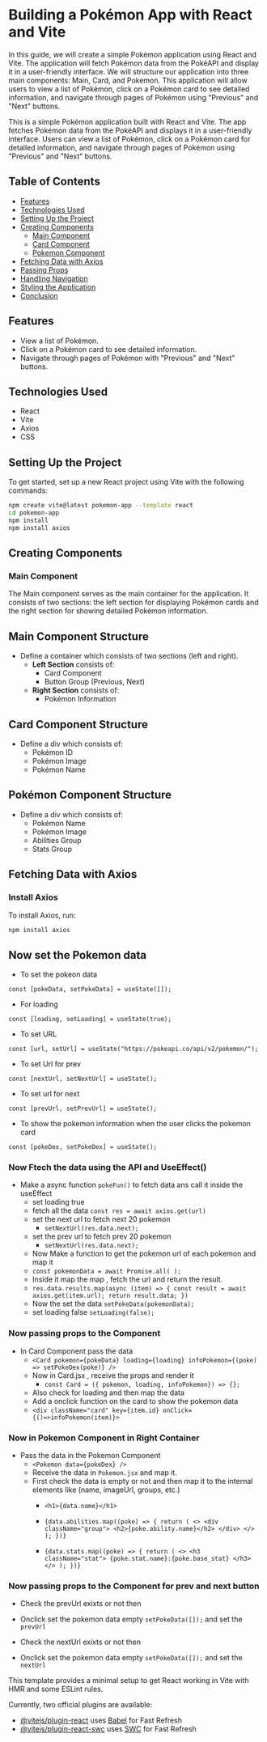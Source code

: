# Building a Pokémon App with React and Vite

<p> In this guide, we will create a simple Pokémon application using React and Vite. The application will fetch Pokémon data from the PokéAPI and display it in a user-friendly interface. We will structure our application into three main components: Main, Card, and Pokemon.
This application will allow users to view a list of Pokémon, click on a Pokémon card to see detailed information, and navigate through pages of Pokémon using "Previous" and "Next" buttons.</p>

This is a simple Pokémon application built with React and Vite. The app fetches Pokémon data from the PokéAPI and displays it in a user-friendly interface. Users can view a list of Pokémon, click on a Pokémon card for detailed information, and navigate through pages of Pokémon using "Previous" and "Next" buttons.

## Table of Contents
- [Features](#features)
- [Technologies Used](#technologies-used)
- [Setting Up the Project](#setting-up-the-project)
- [Creating Components](#creating-components)
  - [Main Component](#main-component)
  - [Card Component](#card-component)
  - [Pokemon Component](#pokemon-component)
- [Fetching Data with Axios](#fetching-data-with-axios)
- [Passing Props](#passing-props)
- [Handling Navigation](#handling-navigation)
- [Styling the Application](#styling-the-application)
- [Conclusion](#conclusion)


## Features
- View a list of Pokémon.
- Click on a Pokémon card to see detailed information.
- Navigate through pages of Pokémon with "Previous" and "Next" buttons.

## Technologies Used
- React
- Vite
- Axios
- CSS

## Setting Up the Project
To get started, set up a new React project using Vite with the following commands:

```bash
npm create vite@latest pokemon-app --template react
cd pokemon-app
npm install
npm install axios
```

## Creating Components

### Main Component
The Main component serves as the main container for the application. It consists of two sections: the left section for displaying Pokémon cards and the right section for showing detailed Pokémon information.


## Main Component Structure
- Define a container which consists of two sections (left and right).
  - **Left Section** consists of:
    - Card Component
    - Button Group (Previous, Next)
  - **Right Section** consists of:
    - Pokémon Information

## Card Component Structure
- Define a div which consists of:
  - Pokémon ID
  - Pokémon Image
  - Pokémon Name

## Pokémon Component Structure
- Define a div which consists of:
  - Pokémon Name
  - Pokémon Image
  - Abilities Group
  - Stats Group

## Fetching Data with Axios

### Install Axios
To install Axios, run:
```bash
npm install axios
```

## Now set the Pokemon data
- To set the pokeon data

`const [pokeData, setPokeData] = useState([]);`

- For loading

`const [loading, setLoading] = useState(true);`

- To set URL

`const [url, setUrl] = useState("https://pokeapi.co/api/v2/pokemon/");`

- To set Url for prev

`const [nextUrl, setNextUrl] = useState();`

- To set url for next

`const [prevUrl, setPrevUrl] = useState();`

- To show the pokemon information when the user clicks the pokemon card

`const [pokeDex, setPokeDex] = useState();`


### Now Ftech the data using the API and UseEffect()

- Make a async function `pokeFun()` to fetch data ans call it inside the useEffect
    - set loading true
    - fetch all the data   `const res = await axios.get(url)`
    - set the next url to fetch next 20 pokemon
        - `setNextUrl(res.data.next);`
    - set the prev url to fetch prev 20 pokemon
        - `setNextUrl(res.data.next);`
    - Now Make a function to get the pokemon url of each pokemon and map it
    -  `const pokemonData = await Promise.all( );`
    - Inside it map the map , fetch the url and return the result.
    - `res.data.results.map(async (item) => {
          const result = await axios.get(item.url);
          return result.data;
        })`
    - Now the set the data `setPokeData(pokemonData);`
    - set loading false `setLoading(false);`


### Now passing props to the Component

- In Card Component pass the data
    - `<Card
            pokemon={pokeData}
            loading={loading}
            infoPokemon={(poke) => setPokeDex(poke)}
          />`
    - Now in Card.jsx , receive the props and render it
        - `const Card = ({ pokemon, loading, infoPokemon}) => {};`
    - Also check for loading and then map the data
    - Add a onclick function on the card to show the pokemon data
    - `<div className="card" key={item.id} onClick={()=>infoPokemon(item)}>`

### Now in Pokemon Component in Right Container

- Pass the data in the Pokemon Component
    - `<Pokemon data={pokeDex} />`
    - Receive the data in `Pokemon.jsx` and map it.
    - First check the data is empty or not and then map it to the internal elements like (name, imageUrl, groups, etc.)
        - `<h1>{data.name}</h1>`

        - `{data.abilities.map((poke) => {
                return (
                  <>
                    <div className="group">
                      <h2>{poke.ability.name}</h2>
                    </div>
                  </>
                );
              })}`
        - `{data.stats.map((poke) => {
              return (
                <>
                  <h3 className="stat">
                    {poke.stat.name}:{poke.base_stat}
                  </h3>
                </>
              );
            })}`

### Now passing props to the Component for prev and next button

- Check the prevUrl exixts or not then
- Onclick set the pokemon data empty `setPokeData([]);` and set the `prevUrl`

- Check the nextUrl exixts or not then
- Onclick set the pokemon data empty `setPokeData([]);` and set the `nextUrl`



This template provides a minimal setup to get React working in Vite with HMR and some ESLint rules.

Currently, two official plugins are available:

- [@vitejs/plugin-react](https://github.com/vitejs/vite-plugin-react/blob/main/packages/plugin-react/README.md) uses [Babel](https://babeljs.io/) for Fast Refresh
- [@vitejs/plugin-react-swc](https://github.com/vitejs/vite-plugin-react-swc) uses [SWC](https://swc.rs/) for Fast Refresh
